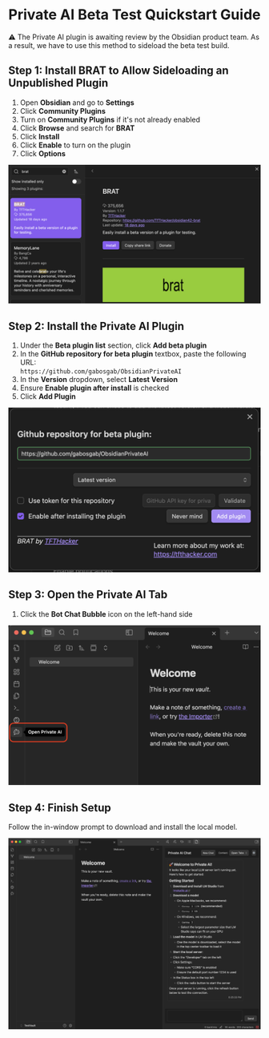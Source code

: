 # Private AI Beta Test Quickstart Guide

⚠️ The Private AI plugin is awaiting review by the Obsidian product team. As a result, we have to use this method to sideload the beta test build.

## Step 1: Install BRAT to Allow Sideloading an Unpublished Plugin

1. Open **Obsidian** and go to **Settings**
2. Click **Community Plugins**
3. Turn on **Community Plugins** if it's not already enabled
4. Click **Browse** and search for **BRAT**
5. Click **Install**
6. Click **Enable** to turn on the plugin
7. Click **Options**

![BRAT Plugin](img/brat-plugin.png)

## Step 2: Install the Private AI Plugin

1. Under the **Beta plugin list** section, click **Add beta plugin**
2. In the **GitHub repository for beta plugin** textbox, paste the following URL:  
   `https://github.com/gabosgab/ObsidianPrivateAI`
3. In the **Version** dropdown, select **Latest Version**
4. Ensure **Enable plugin after install** is checked
5. Click **Add Plugin**

![BRAT Plugin GitHub Repo Configuation](img/brat-repo-config.png)

## Step 3: Open the Private AI Tab

1. Click the **Bot Chat Bubble** icon on the left-hand side

![Private AI Toolbar Icon](img/private-ai-toolbar-icon.png)

## Step 4: Finish Setup

Follow the in-window prompt to download and install the local model.

![Private AI Welcome Message](img/private-ai-welcome.png)
